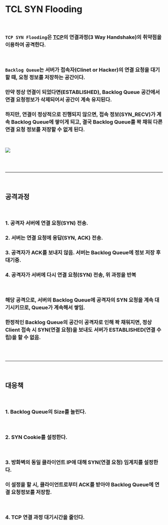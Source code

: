 # **TCL SYN Flooding**

<br>

### `TCP SYN Flooding`은 **[TCP](./../../프로토콜/TCP.md)의 연결과정(3 Way Handshake)의 취약점**을 이용하여 공격한다.

<br>

### `Backlog Queue`는 서버가 접속자(Clinet or Hacker)의 연결 요청을 대기할 때, **요청 정보를 저장**하는 공간이다.
### 만약 정상 연결이 되었다면(ESTABLISHED), Backlog Queue 공간에서 연결 요청정보가 삭제되어서 공간이 계속 유지된다.

### 하지만, 연결이 정상적으로 진행되지 않으면, 접속 정보(SYN_RECV)가 계속 Backlog Queue에 쌓이게 되고, **결국 Backlog Queue를 꽉 채워 다른 연결 요청 정보를 저장할 수 없게** 된다.

<br>

![](https://velog.velcdn.com/images/younghyun/post/0c3c397c-bb32-47b2-a64e-fe3ab49d3cc8/image.png)

<br>
<br>

- - -
<br>

## **공격과정**

<br>

### 1. 공격자 서버에 연결 요청(SYN) 전송.
### 2. 서버는 연결 요청에 응답(SYN, ACK) 전송.
### **3. 공격자가 ACK를 보내지 않음. 서버는 Backlog Queue에 정보 저장 후 대기중.**
### 4. 공격자가 서버에 다시 연결 요청(SYN) 전송, 위 과정을 반복

<br>

### 해당 공격으로, 서버의 Backlog Queue에 공격자의 **SYN 요청을 계속 대기시키므로, Queue가 계속해서 쌓임.**
### 한정적인 Backlog Queue의 공간이 공격자로 인해 꽉 채워지면, **정상 Client 접속 시 SYN(연결 요청)을 보내도 서버가 ESTABLISHED(연결 수립)을 할 수 없음.**

<br><br>

- - -

<br>

## **대응책**

<br>

### 1. Backlog Queue의 Size를 늘린다.
<br>

### 2. SYN Cookie를 설정한다.

<br>

### 3. 방화벽의 동일 클라이언트 IP애 대해 SYN(연결 요청) 임계치를 설정한다.
### 이 설정을 할 시, 클라이언트로부터 ACK를 받아야 Backlog Queue에 연결 요청정보를 저장함.

<br>

### 4. TCP 연결 과정 대기시간을 줄인다.